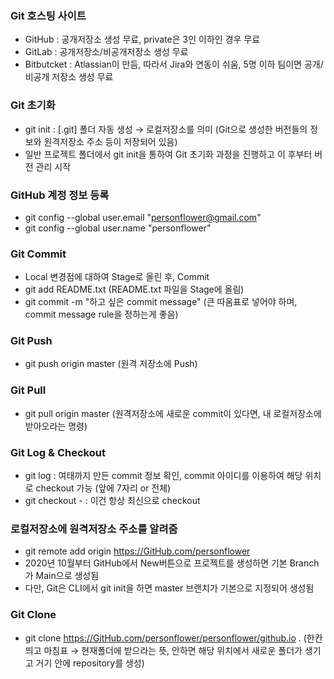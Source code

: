 ### Git 호스팅 사이트
- GitHub : 공개저장소 생성 무료, private은 3인 이하인 경우 무료
- GitLab : 공개저장소/비공개저장소 생성 무료
- Bitbutcket : Atlassian이 만듬, 따라서 Jira와 연동이 쉬움, 5명 이하 팀이면 공개/비공개 저장소 생성 무료

### Git 초기화
- git init : [.git] 폴더 자동 생성 → 로컬저장소를 의미 (Git으로 생성한 버전들의 정보와 원격저장소 주소 등이 저장되어 있음)
- 일반 프로젝트 폴더에서 git init을 통하여 Git 초기화 과정을 진행하고 이 후부터 버전 관리 시작

### GitHub 계정 정보 등록
- git config --global user.email "personflower@gmail.com"
- git config --global user.name "personflower"

### Git Commit
- Local 변경점에 대하여 Stage로 올린 후, Commit
- git add README.txt (README.txt 파일을 Stage에 올림)
- git commit -m "하고 싶은 commit message" (큰 따옴표로 넣어야 하며, commit message rule을 정하는게 좋음)

### Git Push
- git push origin master (원격 저장소에 Push)

### Git Pull
- git pull origin master (원격저장소에 새로운 commit이 있다면, 내 로컬저장소에 받아오라는 명령)

### Git Log & Checkout
- git log : 여태까지 만든 commit 정보 확인, commit 아이디를 이용하여 해당 위치로 checkout 가능 (앞에 7자리 or 전체)
- git checkout - : 이건 항상 최신으로 checkout

### 로컬저장소에 원격저장소 주소를 알려줌
- git remote add origin https://GitHub.com/personflower
- 2020년 10월부터 GitHub에서 New버튼으로 프로젝트를 생성하면 기본 Branch가 Main으로 생성됨
- 다만, Git은 CLI에서 git init을 하면 master 브랜치가 기본으로 지정되어 생성됨

### Git Clone
- git clone https://GitHub.com/personflower/personflower/github.io .
  (한칸 띄고 마침표 → 현재폴더에 받으라는 뜻, 안하면 해당 위치에서 새로운 폴더가 생기고 거기 안에 repository를 생성) 

